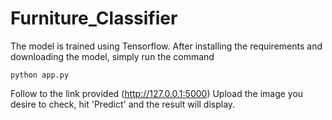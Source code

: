 # Furniture_Classifier

The model is trained using Tensorflow.
After installing the requirements and downloading the model, simply run the command 

    python app.py

Follow to the link provided (http://127.0.0.1:5000) 
Upload the image you desire to check, hit 'Predict' and the result will display.
